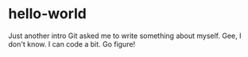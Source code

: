 # hello-world
Just another intro
Git asked me to write something about myself. Gee, I don't know. I can code a bit. Go figure!
